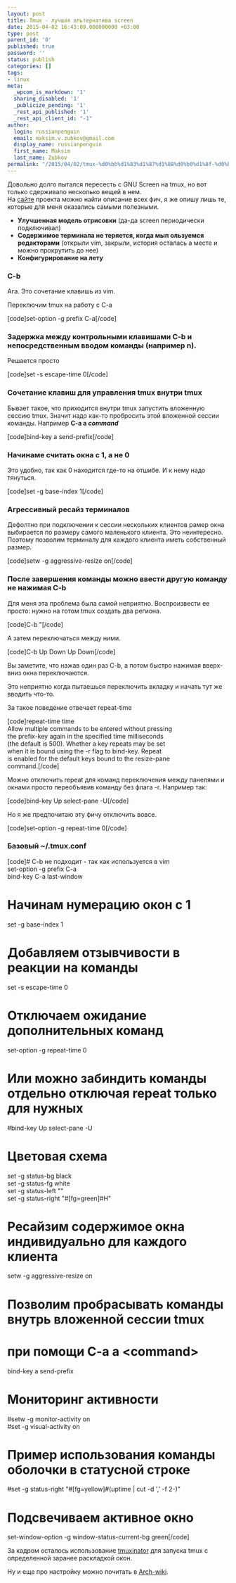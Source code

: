 ```yaml
---
layout: post
title: Tmux - лучшая альтернатива screen
date: 2015-04-02 16:43:09.000000000 +03:00
type: post
parent_id: '0'
published: true
password: ''
status: publish
categories: []
tags:
- linux
meta:
  _wpcom_is_markdown: '1'
  sharing_disabled: '1'
  _publicize_pending: '1'
  _rest_api_published: '1'
  _rest_api_client_id: "-1"
author:
  login: russianpenguin
  email: maksim.v.zubkov@gmail.com
  display_name: russianpenguin
  first_name: Maksim
  last_name: Zubkov
permalink: "/2015/04/02/tmux-%d0%bb%d1%83%d1%87%d1%88%d0%b0%d1%8f-%d0%b0%d0%bb%d1%8c%d1%82%d0%b5%d1%80%d0%bd%d0%b0%d1%82%d0%b8%d0%b2%d0%b0-screen/"
---
```

Довольно долго пытался пересесть с GNU Screen на tmux, но вот только сдерживало несколько вещей в нем.  
На [сайте](http://tmux.sourceforge.net/ "tmux is a terminal multiplexer") проекта можно найти описание всех фич, я же опишу лишь те, которые для меня оказались самыми полезными.

- **Улучшенная модель отрисовки** (да-да screen периодически подключивал)
- **Содержимое терминала не теряется, когда мып ользуемся редакторами** (открыли vim, закрыли, история осталась а месте и можно прокрутить до нее)
- **Конфигурирование на лету**

### C-b

Ага. Это сочетание клавишь из vim.

Переключим tmux на работу с C-a

[code]set-option -g prefix C-a[/code]

### Задержка между контрольными клавишами C-b и непосредственным вводом команды (например n).

Решается просто

[code]set -s escape-time 0[/code]

### Сочетание клавиш для управления tmux внутри tmux

Бывает такое, что приходится внутри tmux запустить вложенную сессию tmux. Значит надо как-то пробросить этой вложенной сессии команды. Например **C-a a _command_**

[code]bind-key a send-prefix[/code]

### Начинаме считать окна с 1, а не 0

Это удобно, так как 0 находится где-то на отшибе. И к нему надо тянуться.

[code]set -g base-index 1[/code]

### Агрессивный ресайз терминалов

Дефолтно при подключении к сессии нескольких клиентов рамер окна выбирается по размеру самого маленького клиента. Это неинтересно. Поэтому позволим терминалу для каждого клиента иметь собственный размер.

[code]setw -g aggressive-resize on[/code]

### После завершения команды можно ввести другую команду не нажимая C-b

Для меня эта проблема была самой неприятно. Воспроизвести ее просто: нужно на готом tmux создать два региона.

[code]C-b "[/code]

А затем переключаться между ними.

[code]C-b Up Down Up Down[/code]

Вы заметите, что нажав один раз C-b, а потом быстро нажимая вверх-вниз окна переключаются.

Это неприятно когда пытаешься переключить вкладку и начать тут же вводить что-то.

За такое поведение отвечает repeat-time

[code]repeat-time time  
 Allow multiple commands to be entered without pressing  
 the prefix-key again in the specified time milliseconds  
 (the default is 500). Whether a key repeats may be set  
 when it is bound using the -r flag to bind-key. Repeat  
 is enabled for the default keys bound to the resize-pane  
 command.[/code]

Можно отключить repeat для команд переключения между панелями и окнами просто переобъявив команду без флага -r. Например так:

[code]bind-key Up select-pane -U[/code]

Но я же предпочитаю эту фичу отключить вовсе.

[code]set-option -g repeat-time 0[/code]

### Базовый ~/.tmux.conf

[code]# C-b не подходит - так как используется в vim  
set-option -g prefix C-a  
bind-key C-a last-window

# Начинам нумерацию окон с 1  
set -g base-index 1

# Добавляем отзывчивости в реакции на команды  
set -s escape-time 0

# Отключаем ожидание дополнительных команд  
set-option -g repeat-time 0

# Или можно забиндить команды отдельно отключая repeat только для нужных  
#bind-key Up select-pane -U

# Цветовая схема  
set -g status-bg black  
set -g status-fg white  
set -g status-left ""  
set -g status-right "#[fg=green]#H"

# Ресайзим содержимое окна индивидуально для каждого клиента  
setw -g aggressive-resize on

# Позволим пробрасывать команды внутрь вложенной сессии tmux  
# при помощи C-a a \<command\>  
bind-key a send-prefix

# Мониторинг активности  
#setw -g monitor-activity on  
#set -g visual-activity on

# Пример использования команды оболочки в статусной строке  
#set -g status-right "#[fg=yellow]#(uptime | cut -d ',' -f 2-)"

# Подсвечиваем активное окно  
set-window-option -g window-status-current-bg green[/code]

За кадром осталось использование [tmuxinator](https://github.com/tmuxinator/tmuxinator "Tmuxinator") для запуска tmux c определенной заранее раскладкой окон.

Ну и еще про настройку можно почитать в [Arch-wiki](https://wiki.archlinux.org/index.php/Tmux "ArchWiki: Tmux").

